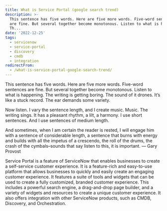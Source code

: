 ```yaml
---
title: What is Service Portal (google search trend)
description: >-
  This sentence has five words. Here are five more words. Five-word sentences
  are fine. But several together become monotonous. Listen to what is happening.
  Th...
date: '2022-12-25'
tags:
  - servicenow
  - service-portal
  - discovery
  - cmdb
  - integration
redirectFrom:
  - /what-is-service-portal-google-search-trend/
---
```


This sentence has five words. Here are five more words. Five-word sentences are fine. But several together become monotonous. Listen to what is happening. The writing is getting boring. The sound of it drones. It’s like a stuck record. The ear demands some variety.

Now listen. I vary the sentence length, and I create music. Music. The writing sings. It has a pleasant rhythm, a lilt, a harmony. I use short sentences. And I use sentences of medium length.

And sometimes, when I am certain the reader is rested, I will engage him with a sentence of considerable length, a sentence that burns with energy and builds with all the impetus of a crescendo, the roll of the drums, the crash of the cymbals–sounds that say listen to this, it is important. — Gary Provost

<!--StartFragment-->

Service Portal is a feature of ServiceNow that enables businesses to create a self-service customer experience. It is a feature-rich and easy-to-use platform that allows businesses to quickly and easily create an engaging customer experience. It features a suite of tools and widgets that can be used to create a fully customized, branded customer experience. This includes a powerful search engine, a drag-and-drop page builder, and a variety of widgets and resources to create a unique customer experience. It also offers integration with other ServiceNow products, such as CMDB, Discovery, and Orchestration.

<!--EndFragment-->